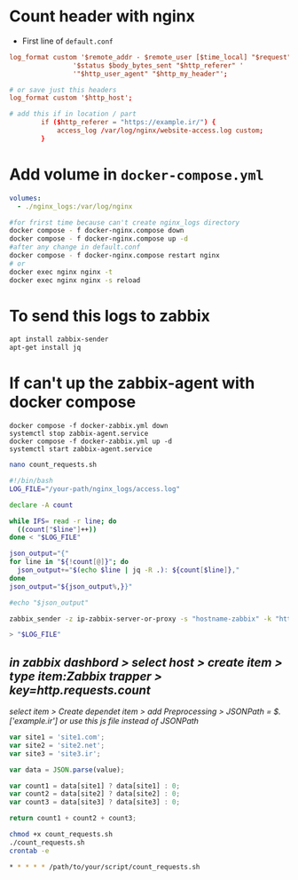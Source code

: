 # Count header with nginx
* First line of `default.conf`
```conf 
log_format custom '$remote_addr - $remote_user [$time_local] "$request" '
                '$status $body_bytes_sent "$http_referer" '
                '"$http_user_agent" "$http_my_header"';

# or save just this headers
log_format custom '$http_host';
```
```conf
# add this if in location / part
        if ($http_referer = "https://example.ir/") {
            access_log /var/log/nginx/website-access.log custom;
        }
```
# Add volume in `docker-compose.yml`
```yml
volumes:
  - ./nginx_logs:/var/log/nginx
```
```bash
#for frirst time because can't create nginx_logs directory
docker compose - f docker-nginx.compose down
docker compose - f docker-nginx.compose up -d
#after any change in default.conf
docker compose - f docker-nginx.compose restart nginx
# or
docker exec nginx nginx -t
docker exec nginx nginx -s reload
```
# To send this logs to zabbix
```bash
apt install zabbix-sender
apt-get install jq
```
# If can't up the zabbix-agent with docker compose 
```
docker compose -f docker-zabbix.yml down
systemctl stop zabbix-agent.service
docker compose -f docker-zabbix.yml up -d
systemctl start zabbix-agent.service
```
```bash
nano count_requests.sh
```
```sh
#!/bin/bash
LOG_FILE="/your-path/nginx_logs/access.log"

declare -A count

while IFS= read -r line; do
  ((count["$line"]++))
done < "$LOG_FILE"

json_output="{"
for line in "${!count[@]}"; do
  json_output+="$(echo $line | jq -R .): ${count[$line]},"
done
json_output="${json_output%,}}"

#echo "$json_output"

zabbix_sender -z ip-zabbix-server-or-proxy -s "hostname-zabbix" -k "http.requests.count" -o "$json_output"

> "$LOG_FILE"
```
*in zabbix dashbord > select host > create item > type item:Zabbix trapper > key=http.requests.count*
----
*select item > Create dependet item > add Preprocessing > JSONPath = $.['example.ir']*
*or use this js file instead of JSONPath*
```js
var site1 = 'site1.com';
var site2 = 'site2.net';
var site3 = 'site3.ir';

var data = JSON.parse(value);

var count1 = data[site1] ? data[site1] : 0;
var count2 = data[site2] ? data[site2] : 0;
var count3 = data[site3] ? data[site3] : 0;

return count1 + count2 + count3;
```
```bash
chmod +x count_requests.sh
./count_requests.sh
crontab -e
```
```bash
* * * * * /path/to/your/script/count_requests.sh
```
